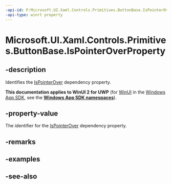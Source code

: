 ```yaml
---
-api-id: P:Microsoft.UI.Xaml.Controls.Primitives.ButtonBase.IsPointerOverProperty
-api-type: winrt property
---
```


<!-- Property syntax
public Windows.UI.Xaml.DependencyProperty IsPointerOverProperty { get; }
-->

# Microsoft.UI.Xaml.Controls.Primitives.ButtonBase.IsPointerOverProperty

## -description
Identifies the [IsPointerOver](buttonbase_ispointerover.md) dependency property.

**This documentation applies to WinUI 2 for UWP** (for [WinUI](/windows/apps/winui/winui3/) in the [Windows App SDK](/windows/apps/windows-app-sdk/), see the **[Windows App SDK namespaces](/windows/windows-app-sdk/api/winrt/)**).

## -property-value
The identifier for the [IsPointerOver](buttonbase_ispointerover.md) dependency property.

## -remarks

## -examples

## -see-also
